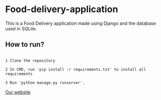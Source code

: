 # Food-delivery-application

This is a Food Delivery application made using Django and the database used in SQLite.

## **How to run?**

```

1 Clone the repository

2 In CMD, run 'pip install -r requirements.txt' to install all requirements

3 Run 'python manage.py runserver'.

```

[Our website](https://gentle-ravine-33441.herokuapp.com/)
